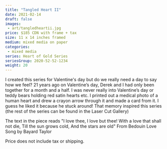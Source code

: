 ```yaml
---
title: "Tangled Heart II"
date: 2021-02-14
draft: false
images:
 - art/tangledheartii.jpg
price: $185 CDN with frame + tax
size: 11 x 14 inches framed
medium: mixed media on paper
categories:
 - mixed media
series: Heart of Gold Series
seriesGroup: 2020-52-52-1234
weight: 20
---
```


I created this series for Valentine's day but do we really need a day to say how we feel? 21 years ago on Valentine’s day, Derek and I had only been together for a month and a half. I was never really into Valentine’s day or teddy bears holding red satin hearts etc. I printed out a medical photo of a human heart and drew a crayon arrow through it and made a card from it.  I guess he liked it because he stuck around! That memory inspired this series (the rest of the series can be found in the Laser Cut Gallery)  

The text in the piece reads  "I love thee, I love but thee! With a love that shall not die, Till the sun grows cold, And the stars are old" From Bedouin Love Song by Bayard Taylor

 Price does not include tax or shipping.